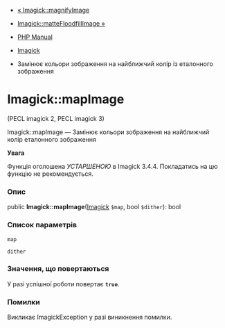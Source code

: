 - [« Imagick::magnifyImage](imagick.magnifyimage.md)
- [Imagick::matteFloodfillImage »](imagick.mattefloodfillimage.md)

- [PHP Manual](index.md)
- [Imagick](class.imagick.md)
- Замінює кольори зображення на найближчий колір із еталонного
зображення

# Imagick::mapImage

(PECL imagick 2, PECL imagick 3)

Imagick::mapImage — Замінює кольори зображення на найближчий колір
еталонного зображення

**Увага**

Функція оголошена *УСТАРШЕНОЮ* в Imagick 3.4.4. Покладатись на цю
функцію не рекомендується.

### Опис

public **Imagick::mapImage**([Imagick](class.imagick.md) `$map`, bool
`$dither`): bool

### Список параметрів

`map`

`dither`

### Значення, що повертаються

У разі успішної роботи повертає **`true`**.

### Помилки

Викликає ImagickException у разі виникнення помилки.
